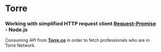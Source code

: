 # Torre

### Working with simplified HTTP request client [Request-Promise](https://www.npmjs.com/package/request-promise) - Node.js

Consuming API from **[Torre.co](https://torre.co/)** in order to fetch professionals who are in Torre Network.


